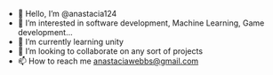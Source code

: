 - 👋 Hello, I’m @anastacia124
- 👀 I’m interested in software development, Machine Learning, Game development...
- 🌱 I’m currently learning unity 
- 💞️ I’m looking to collaborate on any sort of projects
- 📫 How to reach me anastaciawebbs@gmail.com


<!---
anastacia124/anastacia124 is a ✨ special ✨ repository because its `README.md` (this file) appears on your GitHub profile.
You can click the Preview link to take a look at your changes.
--->
